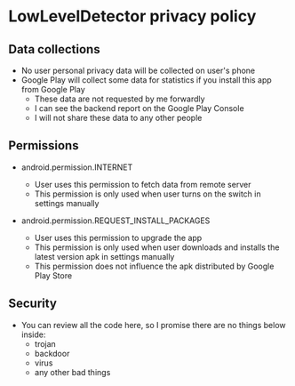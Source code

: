 # LowLevelDetector privacy policy

## Data collections

- No user personal privacy data will be collected on user's phone
- Google Play will collect some data for statistics if you install this app from Google Play
  - These data are not requested by me forwardly
  - I can see the backend report on the Google Play Console
  - I will not share these data to any other people

## Permissions

- android.permission.INTERNET
  - User uses this permission to fetch data from remote server
  - This permission is only used when user turns on the switch in settings manually
  
- android.permission.REQUEST_INSTALL_PACKAGES
  - User uses this permission to upgrade the app
  - This permission is only used when user downloads and installs the latest version apk in settings manually
  - This permission does not influence the apk distributed by Google Play Store

## Security

- You can review all the code here, so I promise there are no things below inside:
  - trojan
  - backdoor
  - virus
  - any other bad things
